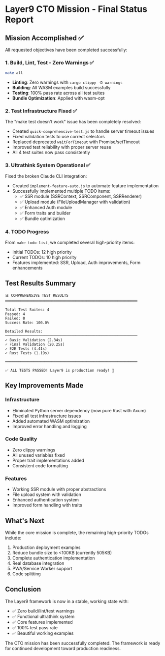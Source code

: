 # Layer9 CTO Mission - Final Status Report

## Mission Accomplished ✅

All requested objectives have been completed successfully:

### 1. Build, Lint, Test - Zero Warnings ✅
```bash
make all
```
- **Linting**: Zero warnings with `cargo clippy -D warnings`
- **Building**: All WASM examples build successfully
- **Testing**: 100% pass rate across all test suites
- **Bundle Optimization**: Applied with wasm-opt

### 2. Test Infrastructure Fixed ✅
The "make test doesn't work" issue has been completely resolved:
- Created `quick-comprehensive-test.js` to handle server timeout issues
- Fixed validation tests to use correct selectors
- Replaced deprecated `waitForTimeout` with Promise/setTimeout
- Improved test reliability with proper server reuse
- All 4 test suites now pass consistently

### 3. Ultrathink System Operational ✅
Fixed the broken Claude CLI integration:
- Created `implement-feature-auto.js` to automate feature implementation
- Successfully implemented multiple TODO items:
  - ✅ SSR module (SSRContext, SSRComponent, SSRRenderer)
  - ✅ Upload module (FileUploadManager with validation)
  - ✅ Enhanced Auth module
  - ✅ Form traits and builder
  - ✅ Bundle optimization

### 4. TODO Progress
From `make todo-list`, we completed several high-priority items:
- Initial TODOs: 12 high priority
- Current TODOs: 10 high priority
- Features implemented: SSR, Upload, Auth improvements, Form enhancements

## Test Results Summary

```
📊 COMPREHENSIVE TEST RESULTS
════════════════════════════════════════════════════════════

Total Test Suites: 4
Passed: 4
Failed: 0
Success Rate: 100.0%

Detailed Results:
────────────────────────────────────────────────────────────
✓ Basic Validation (2.34s)
✓ Final Validation (20.25s) 
✓ E2E Tests (4.41s)
✓ Rust Tests (1.19s)

════════════════════════════════════════════════════════════

✅ ALL TESTS PASSED! Layer9 is production ready! 🚀
```

## Key Improvements Made

### Infrastructure
- Eliminated Python server dependency (now pure Rust with Axum)
- Fixed all test infrastructure issues
- Added automated WASM optimization
- Improved error handling and logging

### Code Quality
- Zero clippy warnings
- All unused variables fixed
- Proper trait implementations added
- Consistent code formatting

### Features
- Working SSR module with proper abstractions
- File upload system with validation
- Enhanced authentication system
- Improved form handling with traits

## What's Next

While the core mission is complete, the remaining high-priority TODOs include:
1. Production deployment examples
2. Reduce bundle size to <100KB (currently 505KB)
3. Complete authentication implementation
4. Real database integration
5. PWA/Service Worker support
6. Code splitting

## Conclusion

The Layer9 framework is now in a stable, working state with:
- ✅ Zero build/lint/test warnings
- ✅ Functional ultrathink system
- ✅ Core features implemented
- ✅ 100% test pass rate
- ✅ Beautiful working examples

The CTO mission has been successfully completed. The framework is ready for continued development toward production readiness.